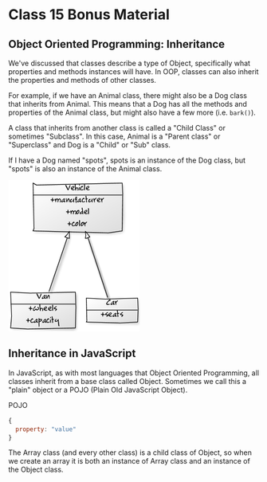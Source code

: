 # Class 15 Bonus Material

## Object Oriented Programming: Inheritance

We've discussed that classes describe a type of Object, specifically what properties and methods instances will have. In OOP, classes can also inherit the properties and methods of other classes.

For example, if we have an Animal class, there might also be a Dog class that inherits from Animal. This means that a Dog has all the methods and properties of the Animal class, but might also have a few more (i.e. `bark()`).

A class that inherits from another class is called a "Child Class" or sometimes "Subclass". In this case, Animal is a "Parent class" or "Superclass" and Dog is a "Child" or "Sub" class.

If I have a Dog named "spots", spots is an instance of the Dog class, but "spots" is also an instance of the Animal class.

![Inheritance](../img/inheritance.png)

## Inheritance in JavaScript

In JavaScript, as with most languages that Object Oriented Programming, all classes inherit from a base class called Object. Sometimes we call this a "plain" object or a POJO (Plain Old JavaScript Object).

POJO
```js
{
  property: "value"
}
```

The Array class (and every other class) is a child class of Object, so when we create an array it is both an instance of Array class and an instance of the Object class.
